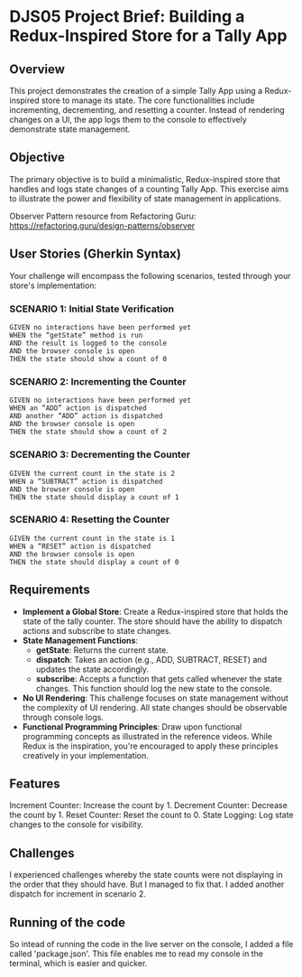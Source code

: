 # DJS05 Project Brief: Building a Redux-Inspired Store for a Tally App

## Overview
This project demonstrates the creation of a simple Tally App using a Redux-inspired store to manage its state. The core functionalities include incrementing, decrementing, and resetting a counter. Instead of rendering changes on a UI, the app logs them to the console to effectively demonstrate state management.

## Objective
The primary objective is to build a minimalistic, Redux-inspired store that handles and logs state changes of a counting Tally App. This exercise aims to illustrate the power and flexibility of state management in applications.

Observer Pattern resource from Refactoring Guru: https://refactoring.guru/design-patterns/observer

## User Stories (Gherkin Syntax)
Your challenge will encompass the following scenarios, tested through your store's implementation:

### SCENARIO 1: Initial State Verification
```
GIVEN no interactions have been performed yet
WHEN the “getState” method is run
AND the result is logged to the console
AND the browser console is open
THEN the state should show a count of 0
```

### SCENARIO 2: Incrementing the Counter
```
GIVEN no interactions have been performed yet
WHEN an “ADD” action is dispatched
AND another “ADD” action is dispatched
AND the browser console is open
THEN the state should show a count of 2
```

### SCENARIO 3: Decrementing the Counter
```
GIVEN the current count in the state is 2
WHEN a “SUBTRACT” action is dispatched
AND the browser console is open
THEN the state should display a count of 1
```

### SCENARIO 4: Resetting the Counter
```
GIVEN the current count in the state is 1
WHEN a “RESET” action is dispatched
AND the browser console is open
THEN the state should display a count of 0
```

## Requirements
- **Implement a Global Store**: Create a Redux-inspired store that holds the state of the tally counter. The store should have the ability to dispatch actions and subscribe to state changes.
- **State Management Functions**:
  - **getState**: Returns the current state.
  - **dispatch**: Takes an action (e.g., ADD, SUBTRACT, RESET) and updates the state accordingly.
  - **subscribe**: Accepts a function that gets called whenever the state changes. This function should log the new state to the console.
- **No UI Rendering**: This challenge focuses on state management without the complexity of UI rendering. All state changes should be observable through console logs.
- **Functional Programming Principles**: Draw upon functional programming concepts as illustrated in the reference videos. While Redux is the inspiration, you're encouraged to apply these principles creatively in your implementation.

## Features
Increment Counter: Increase the count by 1.
Decrement Counter: Decrease the count by 1.
Reset Counter: Reset the count to 0.
State Logging: Log state changes to the console for visibility.

## Challenges
I experienced challenges whereby the state counts were not displaying in the order that they should have. But I managed to fix that. I added another dispatch for increment in scenario 2.

## Running of the code
So intead of running the code in the live server on the console, I added a file called 'package.json'. This file enables me to read my console in the terminal, which is easier and quicker.
